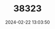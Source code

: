---
title: "38323"
category: "Prumnopitys exigua"
draft: false
date: 2024-02-22 13:03:50
languages:
  Spanish; Castilian: ["Jatun Pino", "Pino Castilla", "Pino Negro", "Pino Colorado"]
---